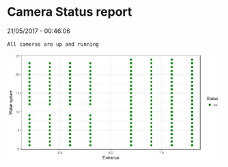 Camera Status report
================
21/05/2017 - 00:46:06

    All cameras are up and running

![](camreport_files/figure-markdown_github/unnamed-chunk-2-1.png)
